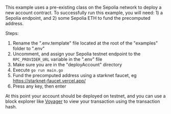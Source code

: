 
This example uses a pre-existing class on the Sepolia network to deploy a new account contract. To successfully run this example, you will need: 1) a Sepolia endpoint, and 2) some Sepolia ETH to fund the precomputed address.

Steps:
1. Rename the ".env.template" file located at the root of the "examples" folder to ".env"
1. Uncomment, and assign your Sepolia testnet endpoint to the `RPC_PROVIDER_URL` variable in the ".env" file
1. Make sure you are in the "deployAccount" directory
1. Execute `go run main.go`
1. Fund the precomputed address using a starknet faucet, eg https://starknet-faucet.vercel.app/
1. Press any key, then enter

At this point your account should be deployed on testnet, and you can use a block explorer like [Voyager](https://sepolia.voyager.online/) to view your transaction using the transaction hash.

